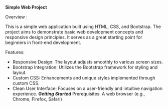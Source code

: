********************************************Simple Web Project********************************************

Overview :

This is a simple web application built using HTML, CSS, and Bootstrap. The project aims to demonstrate basic web development concepts and responsive design principles. It serves as a great starting point for beginners in front-end development.

Features:

- Responsive Design: The layout adjusts smoothly to various screen sizes.
- Bootstrap Integration: Utilizes the Bootstrap framework for styling and layout.
- Custom CSS: Enhancements and unique styles implemented through custom CSS.
- Clean User Interface: Focuses on a user-friendly and intuitive navigation experience.
 ***Getting Started***
Prerequisites:
A web browser (e.g., Chrome, Firefox, Safari)
